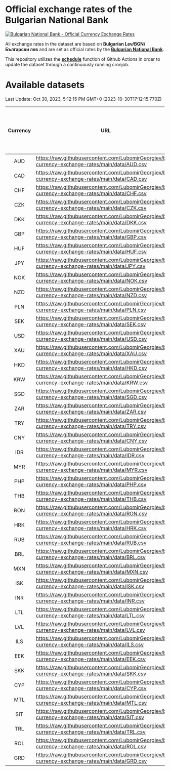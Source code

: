 # Official exchange rates of the Bulgarian National Bank

[![Bulgarian National Bank - Official Currency Exchange Rates](https://github.com/LubomirGeorgiev/bnb-currency-exchange-rates/actions/workflows/update-rates.yml/badge.svg?branch=main)](https://github.com/LubomirGeorgiev/bnb-currency-exchange-rates/actions/workflows/update-rates.yml)

All exchange rates in the dataset are based on **Bulgarian Lev/BGN/Български лев** and are set as official rates by the [**Bulgarian National Bank**](https://www.bnb.bg/Statistics/StExternalSector/StExchangeRates/StERForeignCurrencies/index.htm?toLang=_EN).

This repository utilizes the [**schedule**](https://docs.github.com/en/actions/reference/events-that-trigger-workflows) function of Github Actions in order to update the dataset through a continuously running cronjob.

# Available datasets

<!-- START LINKS (DO NOT EVER FU*ING DELETE THIS COMMENT FOR THE LOVE OF YOUR LIFE!!! IF YOU ARE CURIOS HOW IT WORKS, YOU CAN HAVE A LOOK AT ./src/updateReadme.ts) -->

Last Update: Oct 30, 2023, 5:12:15 PM GMT+0 (2023-10-30T17:12:15.770Z)

| Currency | URL                                                                                             | Number of records | Number of missing days that were filled in |
| :------: | ----------------------------------------------------------------------------------------------- | :---------------: | :----------------------------------------: |
|   AUD    | https://raw.githubusercontent.com/LubomirGeorgiev/bnb-currency-exchange-rates/main/data/AUD.csv |       8665        |                    2679                    |
|   CAD    | https://raw.githubusercontent.com/LubomirGeorgiev/bnb-currency-exchange-rates/main/data/CAD.csv |       8665        |                    2679                    |
|   CHF    | https://raw.githubusercontent.com/LubomirGeorgiev/bnb-currency-exchange-rates/main/data/CHF.csv |       8665        |                    2679                    |
|   CZK    | https://raw.githubusercontent.com/LubomirGeorgiev/bnb-currency-exchange-rates/main/data/CZK.csv |       8665        |                    2679                    |
|   DKK    | https://raw.githubusercontent.com/LubomirGeorgiev/bnb-currency-exchange-rates/main/data/DKK.csv |       8665        |                    2679                    |
|   GBP    | https://raw.githubusercontent.com/LubomirGeorgiev/bnb-currency-exchange-rates/main/data/GBP.csv |       8665        |                    2679                    |
|   HUF    | https://raw.githubusercontent.com/LubomirGeorgiev/bnb-currency-exchange-rates/main/data/HUF.csv |       8665        |                    2679                    |
|   JPY    | https://raw.githubusercontent.com/LubomirGeorgiev/bnb-currency-exchange-rates/main/data/JPY.csv |       8665        |                    2679                    |
|   NOK    | https://raw.githubusercontent.com/LubomirGeorgiev/bnb-currency-exchange-rates/main/data/NOK.csv |       8665        |                    2679                    |
|   NZD    | https://raw.githubusercontent.com/LubomirGeorgiev/bnb-currency-exchange-rates/main/data/NZD.csv |       8665        |                    2679                    |
|   PLN    | https://raw.githubusercontent.com/LubomirGeorgiev/bnb-currency-exchange-rates/main/data/PLN.csv |       8665        |                    2679                    |
|   SEK    | https://raw.githubusercontent.com/LubomirGeorgiev/bnb-currency-exchange-rates/main/data/SEK.csv |       8665        |                    2679                    |
|   USD    | https://raw.githubusercontent.com/LubomirGeorgiev/bnb-currency-exchange-rates/main/data/USD.csv |       8665        |                    2679                    |
|   XAU    | https://raw.githubusercontent.com/LubomirGeorgiev/bnb-currency-exchange-rates/main/data/XAU.csv |       8665        |                    2681                    |
|   HKD    | https://raw.githubusercontent.com/LubomirGeorgiev/bnb-currency-exchange-rates/main/data/HKD.csv |       8368        |                    2593                    |
|   KRW    | https://raw.githubusercontent.com/LubomirGeorgiev/bnb-currency-exchange-rates/main/data/KRW.csv |       8368        |                    2593                    |
|   SGD    | https://raw.githubusercontent.com/LubomirGeorgiev/bnb-currency-exchange-rates/main/data/SGD.csv |       8368        |                    2593                    |
|   ZAR    | https://raw.githubusercontent.com/LubomirGeorgiev/bnb-currency-exchange-rates/main/data/ZAR.csv |       8368        |                    2593                    |
|   TRY    | https://raw.githubusercontent.com/LubomirGeorgiev/bnb-currency-exchange-rates/main/data/TRY.csv |       6848        |                    2121                    |
|   CNY    | https://raw.githubusercontent.com/LubomirGeorgiev/bnb-currency-exchange-rates/main/data/CNY.csv |       6728        |                    2085                    |
|   IDR    | https://raw.githubusercontent.com/LubomirGeorgiev/bnb-currency-exchange-rates/main/data/IDR.csv |       6728        |                    2085                    |
|   MYR    | https://raw.githubusercontent.com/LubomirGeorgiev/bnb-currency-exchange-rates/main/data/MYR.csv |       6728        |                    2085                    |
|   PHP    | https://raw.githubusercontent.com/LubomirGeorgiev/bnb-currency-exchange-rates/main/data/PHP.csv |       6728        |                    2085                    |
|   THB    | https://raw.githubusercontent.com/LubomirGeorgiev/bnb-currency-exchange-rates/main/data/THB.csv |       6728        |                    2085                    |
|   RON    | https://raw.githubusercontent.com/LubomirGeorgiev/bnb-currency-exchange-rates/main/data/RON.csv |       6671        |                    2069                    |
|   HRK    | https://raw.githubusercontent.com/LubomirGeorgiev/bnb-currency-exchange-rates/main/data/HRK.csv |       6427        |                    1991                    |
|   RUB    | https://raw.githubusercontent.com/LubomirGeorgiev/bnb-currency-exchange-rates/main/data/RUB.csv |       6123        |                    1894                    |
|   BRL    | https://raw.githubusercontent.com/LubomirGeorgiev/bnb-currency-exchange-rates/main/data/BRL.csv |       5760        |                    1790                    |
|   MXN    | https://raw.githubusercontent.com/LubomirGeorgiev/bnb-currency-exchange-rates/main/data/MXN.csv |       5760        |                    1790                    |
|   ISK    | https://raw.githubusercontent.com/LubomirGeorgiev/bnb-currency-exchange-rates/main/data/ISK.csv |       5668        |                    1760                    |
|   INR    | https://raw.githubusercontent.com/LubomirGeorgiev/bnb-currency-exchange-rates/main/data/INR.csv |       5391        |                    1674                    |
|   LTL    | https://raw.githubusercontent.com/LubomirGeorgiev/bnb-currency-exchange-rates/main/data/LTL.csv |       5153        |                    1582                    |
|   LVL    | https://raw.githubusercontent.com/LubomirGeorgiev/bnb-currency-exchange-rates/main/data/LVL.csv |       4790        |                    1470                    |
|   ILS    | https://raw.githubusercontent.com/LubomirGeorgiev/bnb-currency-exchange-rates/main/data/ILS.csv |       4665        |                    1453                    |
|   EEK    | https://raw.githubusercontent.com/LubomirGeorgiev/bnb-currency-exchange-rates/main/data/EEK.csv |       3997        |                    1223                    |
|   SKK    | https://raw.githubusercontent.com/LubomirGeorgiev/bnb-currency-exchange-rates/main/data/SKK.csv |       2972        |                    914                     |
|   CYP    | https://raw.githubusercontent.com/LubomirGeorgiev/bnb-currency-exchange-rates/main/data/CYP.csv |       2901        |                    885                     |
|   MTL    | https://raw.githubusercontent.com/LubomirGeorgiev/bnb-currency-exchange-rates/main/data/MTL.csv |       2604        |                    799                     |
|   SIT    | https://raw.githubusercontent.com/LubomirGeorgiev/bnb-currency-exchange-rates/main/data/SIT.csv |       2541        |                    777                     |
|   TRL    | https://raw.githubusercontent.com/LubomirGeorgiev/bnb-currency-exchange-rates/main/data/TRL.csv |       1815        |                    556                     |
|   ROL    | https://raw.githubusercontent.com/LubomirGeorgiev/bnb-currency-exchange-rates/main/data/ROL.csv |       1697        |                    524                     |
|   GRD    | https://raw.githubusercontent.com/LubomirGeorgiev/bnb-currency-exchange-rates/main/data/GRD.csv |        356        |                    104                     |

<!-- END LINKS (DO NOT EVER FU*ING DELETE THIS COMMENT FOR THE LOVE OF YOUR LIFE!!! IF YOU ARE CURIOS HOW IT WORKS, YOU CAN HAVE A LOOK AT ./src/updateReadme.ts) -->
